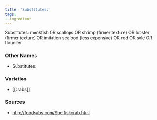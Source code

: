 ```yaml
---
title: 'Substitutes:'
tags:
- ingredient
---
```

Substitutes: monkfish OR scallops OR shrimp (firmer texture) OR lobster (firmer texture) OR imitation seafood (less expensive) OR cod OR sole OR flounder

### Other Names

* Substitutes:

### Varieties

* [[crabs]]

### Sources
* http://foodsubs.com/Shelfishcrab.html
